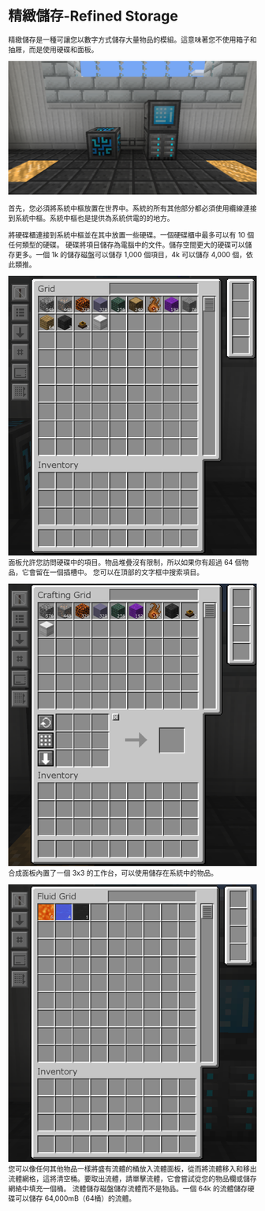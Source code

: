 # 精緻儲存-Refined Storage

精緻儲存是一種可讓您以數字方式儲存大量物品的模組。這意味著您不使用箱子和抽屜，而是使用硬碟和面板。

![](system.png)

首先，您必須將系統中樞放置在世界中。系統的所有其他部分都必須使用纜線連接到系統中樞。系統中樞也是提供為系統供電的的地方。

將硬碟櫃連接到系統中樞並在其中放置一些硬碟。一個硬碟櫃中最多可以有 10 個任何類型的硬碟。
硬碟將項目儲存為電腦中的文件。儲存空間更大的硬碟可以儲存更多。一個 1k 的儲存磁盤可以儲存 1,000 個項目，4k 可以儲存 4,000 個，依此類推。

![](grid.png)
面板允許您訪問硬碟中的項目。物品堆疊沒有限制，所以如果你有超過 64 個物品，它會留在一個插槽中。
您可以在頂部的文字框中搜索項目。

![](crafting_grid.png)
合成面板內置了一個 3x3 的工作台，可以使用儲存在系統中的物品。

![](fluid_grid.png)
您可以像任何其他物品一樣將盛有流體的桶放入流體面板，從而將流體移入和移出流體網格，這將清空桶。要取出流體，請單擊流體，它會嘗試從您的物品欄或儲存網絡中填充一個桶。
流體儲存磁盤儲存流體而不是物品。一個 64k 的流體儲存硬碟可以儲存 64,000mB（64桶）的流體。